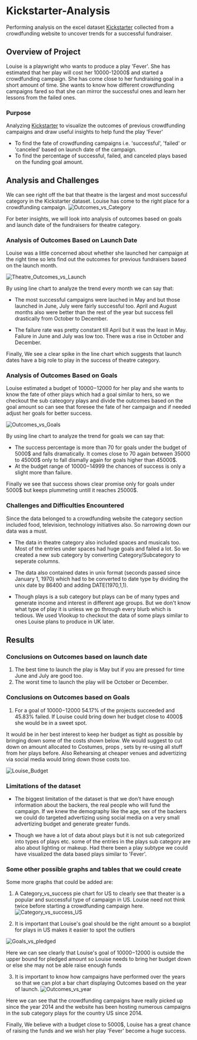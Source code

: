 # Kickstarter-Analysis
Performing analysis on the excel dataset [Kickstarter](https://github.com/sucharita1/kickstarter-analysis/blob/21b450f7ffdacdc10890eace448b5d8b4f3ff46c/Kickstarter-Analysis.xlsx) collected from a crowdfunding website to uncover trends for a successful fundraiser.

## Overview of Project
Louise is a playwright who wants to produce a play 'Fever'. She has estimated that her play will cost her 10000-12000$ and started a crowdfunding campaign. She has come close to her fundraising goal in a short amount of time. She wants to know how different crowdfunding campaigns fared so that she can mirror the successful ones and learn her lessons from the failed ones.

### Purpose
Analyzing [Kickstarter](https://github.com/sucharita1/kickstarter-analysis/blob/21b450f7ffdacdc10890eace448b5d8b4f3ff46c/Kickstarter-Analysis.xlsx) to visualize the outcomes of previous crowdfunding campaigns and draw useful insights to help fund the play 'Fever'
- To find the fate of crowdfunding campaigns i.e. 'successful', 'failed' or 'canceled' based on launch date of the campaign.
- To find the percentage of successful, failed, and canceled plays based on the funding goal amount.
    
## Analysis and Challenges
We can see right off the bat that theatre is the largest and most successful category in the Kickstarter dataset. Louise has come to the right place for a crowdfunding campaign. 
![Outcomes_vs_Category](https://github.com/sucharita1/kickstarter-analysis/blob/02e9f98eedba6b72198c4b6807476680eae3f705/Resources/Outcomes_vs_Category.png?raw=true)

For beter insights, we will look into analysis of outcomes based on goals and launch date of the fundraisers for theatre category.

### Analysis of Outcomes Based on Launch Date
Louise was a little concerned about whether she launched her campaign at the right time  so lets find out the outcomes for previous fundraisers based on  the launch month.

![Theatre_Outcomes_vs_Launch](https://github.com/sucharita1/kickstarter-analysis/blob/16de63190d2fddcc3cfd50b49f1bcf55ecce118c/Resources/Theater_Outcomes_vs_Launch.png?raw=true)

By using line chart to analyze the trend every month we can say that:
- The most successful campaigns were lauched in May and but those launched in June, July were fairly successful too. April and August months also were better than the rest of the year but success fell drastically from October to December.

- The failure rate was pretty constant till April but it was the least in May. Failure in June and July was low too. There was a rise in October and December.

Finally, We see a clear spike in the line chart which suggests that launch dates have a big role to play in the success of theatre category.

### Analysis of Outcomes Based on Goals
Louise estimated a budget of 10000$-12000$ for her play and she wants to know the fate of other plays which had a goal similar to hers, so we checkout the sub cateogory plays and divide the outcomes based on the goal amount  so can see that foresee the fate of her campaign and if needed adjust her goals for better success.

![Outcomes_vs_Goals](https://github.com/sucharita1/kickstarter-analysis/blob/02e9f98eedba6b72198c4b6807476680eae3f705/Resources/Outcomes_vs_Goals.png?raw=true)

By using line chart to analyze the trend for goals we can say that:
- The success percentage is more than 70 for goals under the budget of 5000$ and falls dramatically. It comes close to 70 again between 35000 to 45000$ only to fall dismally again for goals higher than 45000$. 
- At the budget range of 10000$-14999$ the chances of success is only a slight more than failure.

Finally we see that success shows clear promise only for goals under 5000$ but keeps plummeting untill it reaches 25000$.

### Challenges and Difficulties Encountered
Since the data belonged to a crowdfunding website the category section included food, television, technology initiatives also. So narrowing down our data was a must.

- The data in theatre category also included spaces and musicals too. Most of the entries under spaces had huge goals and failed a lot. So we created a new sub category by converting Category/Subcategory to seperate columns.

- The data also contained dates in unix format (seconds passed since January 1, 1970) which had to be converted to date type by dividing the unix date by 86400 and adding DATE(1970,1,1).

- Though plays is a sub category but plays can be of many types and generate income and interest in different age groups. But we don't know what type of play it is unless we go through every blurb which is tedious. We used Vlookup to checkout the data of some plays similar to ones Louise plans to produce in UK later.  

## Results
### Conclusions on Outcomes based on launch date
1. The best time to launch the play is May but if you are pressed for time June and July are good too.
2. The worst time to launch the play will be October or December. 

### Conclusions on Outcomes based on Goals
1. For a goal of 10000$-12000$ 54.17% of the projects succeeded and 45.83% failed. If Louise could bring down her budget close to 4000$ she would be in a sweet spot.

It would be in her best interest to keep her budget as tight as possible by bringing down some of the costs shown below. We would suggest to cut down on amount allocated to Costumes, props , sets by re-using all stuff from her plays before. Also Rehearsing at cheaper venues and advertizing via social media would bring down those costs too.
    
![Louise_Budget](https://github.com/sucharita1/kickstarter-analysis/blob/02e9f98eedba6b72198c4b6807476680eae3f705/Resources/Louise_Budget.png?raw=true)


### Limitations of the dataset
- The biggest limitation of the dataset is that we don't have enough information about the backers, the real people who will fund the campaign. If we knew the demography like the age, sex of the backers we could do targeted advertizing using social media on a very small advertizing budget and generate greater funds.

- Though we have a lot of data about plays but it is not sub categorized into types of plays etc. some of the entries in the plays sub category are also about lighting or makeup. Had there been a play subtype we could have visualized the data based plays similar to 'Fever'.

### Some other possible graphs and tables that we could create
Some more graphs that could be added are:
1. A Category_vs_success pie chart for US to clearly see that theater is a popular and successful type of campaign in US. Louise need not think twice before starting a crowdfunding campaign here.
![Category_vs_success_US](https://github.com/sucharita1/kickstarter-analysis/blob/02e9f98eedba6b72198c4b6807476680eae3f705/Resources/Category_vs_success_US.png?raw=true)

2. It is important that Louise's goal should be the right amount so a boxplot for plays in US makes it easier to spot the outliers

![Goals_vs_pledged](https://github.com/sucharita1/kickstarter-analysis/blob/02e9f98eedba6b72198c4b6807476680eae3f705/Resources/Goals_vs_pledged.png?raw=true)

Here we can see clearly that Louise's goal of 10000$-12000$ is outside the upper bound for pledged amount so Louise needs to bring her budget down or else she may not be able raise enough funds

3. It is important to know how campaigns have performed over the years so that we can plot a bar chart displaying Outcomes based on the year of launch.
![Outcomes_vs_year](https://github.com/sucharita1/kickstarter-analysis/blob/02e9f98eedba6b72198c4b6807476680eae3f705/Resources/Outcomes_vs_year.png?raw=true)

Here we can see that the crowdfunding campaigns have really picked up since the year 2014 and the website has been hosting numerous campaigns in the sub category plays for the country US since 2014. 


Finally, We believe with a budget close to 5000$, Louise has a great chance of raising the funds and we wish her play 'Fever' become a huge success.

    


    
    














    

    


   









